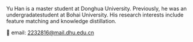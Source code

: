 Yu Han is a master student at Donghua University. Previously, he was an undergradatestudent at Bohai University. His research interests include feature matching and knowledge distillation.

📧 email: 2232816@mail.dhu.edu.cn   
